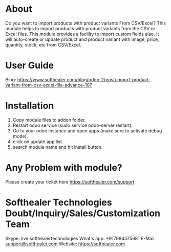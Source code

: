 About
============
Do you want to import products with product variants From CSV/Excel? This module helps to import products with product variants from the CSV or Excel files. This module provides a facility to import custom fields also. It will auto-create or update product and product variant with image, price, quantity, stock, etc from CSV/Excel.



User Guide
============
Blog: https://www.softhealer.com/blog/odoo-2/post/import-product-variant-from-csv-excel-file-advance-107

Installation
============
1) Copy module files to addon folder.
2) Restart odoo service (sudo service odoo-server restart).
3) Go to your odoo instance and open apps (make sure to activate debug mode).
4) click on update app list.
5) search module name and hit install button.

Any Problem with module?
=====================================
Please create your ticket here https://softhealer.com/support

Softhealer Technologies Doubt/Inquiry/Sales/Customization Team
=====================================
Skype: live:softhealertechnologies
What's app: +917984575681
E-Mail: support@softhealer.com
Website: https://softhealer.com
